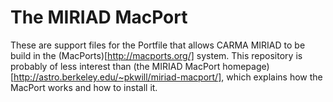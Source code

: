 The MIRIAD MacPort
====================

These are support files for the Portfile that allows CARMA MIRIAD to
be build in the (MacPorts)[http://macports.org/] system. This
repository is probably of less interest than
(the MIRIAD MacPort homepage) [http://astro.berkeley.edu/~pkwill/miriad-macport/],
which explains how the MacPort works and how to install it.
